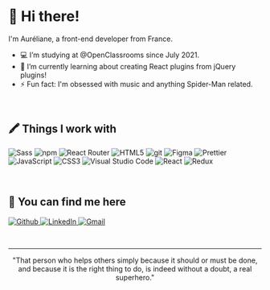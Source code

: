 <h1>👋 Hi there!</h1>

<p>
I'm Auréliane, a front-end developer from France. <br />

- 💻 I’m studying at @OpenClassrooms since July 2021.
- 🌱 I’m currently learning about creating React plugins from jQuery plugins!
- ⚡️ Fun fact: I'm obsessed with music and anything Spider-Man related.
</p>

<br />

<h2>🖍 Things I work with</h2>
<p>
  <img alt="Sass" src="https://img.shields.io/badge/-Sass-CC6699?logo=sass&logoColor=white" />
  <img alt="npm" src="https://img.shields.io/badge/-npm-CB3837?logo=npm&logoColor=white" />
  <img alt="React Router" src="https://img.shields.io/badge/React_Router-CA4245?logo=react-router&logoColor=white" />
  <img alt="HTML5" src="https://img.shields.io/badge/-HTML5-E34F26?logo=html5&logoColor=white" />
  <img alt="git" src="https://img.shields.io/badge/-Git-F05032?logo=git&logoColor=white" />
  <img alt="Figma" src="https://img.shields.io/badge/-Figma-F24E1E?logo=figma&logoColor=white" />
  <img alt="Prettier" src="https://img.shields.io/badge/-Prettier-F7B93E?logo=prettier&logoColor=white" />
  <img alt="JavaScript" src="https://img.shields.io/badge/JavaScript-F7DF1E?logo=javascript&logoColor=black" />
  <img alt="CSS3" src="https://img.shields.io/badge/CSS3-1572B6?logo=css3&logoColor=white" />
  <img alt="Visual Studio Code" src="https://img.shields.io/badge/-Visual Studio Code-007ACC?logo=visual%20studio%20code&logoColor=white" />
  <img alt="React" src="https://img.shields.io/badge/-React-45b8d8?logo=react&logoColor=white" />
  <img alt="Redux" src="https://img.shields.io/badge/Redux-593D88?logo=redux&logoColor=white" />
</p>

<br />

<h2>🔗 You can find me here</h2>
<p>
  <a href="https://github.com/aurelianeg" target="_blank">
    <img alt="Github" src="https://img.shields.io/badge/GitHub-%2312100E.svg?logo=Github&logoColor=white" />
  </a>
  <a href="https://www.linkedin.com/in/aureliane-gailliegue/" target="_blank">
    <img alt="LinkedIn" src="https://img.shields.io/badge/LinkedIn-%230077B5.svg?logo=linkedin&logoColor=white" />
  </a>
  <a href="mailto:aureliane.gailliegue@gmail.com" target="_blank">
    <img alt="Gmail" src="https://img.shields.io/badge/Gmail-D14836?logo=gmail&logoColor=white" />
  </a>
</p>

<br />

------------

<div align="center">
  "That person who helps others simply because it should or must be done, and because it is the right thing to do, is indeed without a doubt, a real superhero."
</div>
